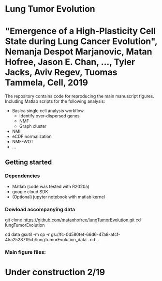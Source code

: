 # Lung Tumor Evolution 
# "Emergence of a High-Plasticity Cell State during Lung Cancer Evolution", Nemanja Despot Marjanovic, Matan Hofree, Jason E. Chan, ..., Tyler Jacks, Aviv Regev, Tuomas Tammela, Cell, 2019

The repository contains code for reproducing the main manuscript figures. 
Including Matlab scripts for the following analysis:
* Basica single cell analysis workflow
    * Identify over-dispersed genes
    * NMF 
    * Graph cluster    
* NMI 
* eCDF normalization
* NMF-WOT
* ...

## Getting started
### Dependencies 
* Matlab (code was tested with R2020a)
* google cloud SDK
* (Optional) jupyter notebook with matlab kernel

### Dowload accompanying data
git clone https://github.com/matanhofree/lungTumorEvolution.git
cd lungTumorEvolution

cd data
gsutil -m cp -r gs://fc-0d580fef-66d6-47a8-afcf-45a2528719cb/lungTumorEvolution_data .
cd ..

### Main figure files:


# Under construction 2/19